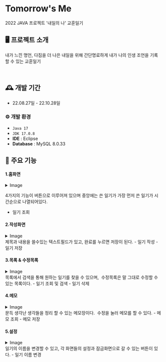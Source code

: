 # Tomorrow's Me
2022 JAVA 프로젝트 '내일의 나' 교훈일기

## 🖥️ 프로젝트 소개
내가 느낀 명언, 다짐을 더 나은 내일을 위해 간단명료하게 내가 나의 인생 조언을 기록할 수 있는 교훈일기

<br/>

## 🕰️ 개발 기간
* 22.08.27일 - 22.10.28일

### ⚙️ 개발 환경
- `Java 17`
- `JDK 17.0.8`
- **IDE** : Eclipse
- **Database** : MySQL 8.0.33

## 📌 주요 기능
#### 1.홈화면
<details>
  <summary>Image</summary>
  
  ![001](https://github.com/iris-starry/Tomorrow-s-Me/assets/106311884/bf3e1332-8dea-4f2c-98f1-4a73c114d09a)
  ![002](https://github.com/iris-starry/Tomorrow-s-Me/assets/106311884/63039a45-8aa4-4a27-aa70-ee93872b6ba3)
</details>

4가지의 기능이 버튼으로 이루어져 있으며 중앙에는 쓴 일기가 가장 먼저 쓴 일기가 시간순으로 나열되어있다.
- 일기 조회



#### 2.작성화면 
<details>
  <summary>Image</summary>
  
  ![003](https://github.com/iris-starry/Tomorrow-s-Me/assets/106311884/fead8ba8-11c3-40a2-860a-27ae35e9f447)
</details>
제목과 내용을 쓸수있는 텍스트필드가 있고, 완료를 누르면 저장이 된다.
- 일기 작성
- 일기 저장


  
#### 3.목록 & 수정목록 
<details>
  <summary>Image</summary>
  
  ![004](https://github.com/iris-starry/Tomorrow-s-Me/assets/106311884/e5f06be9-2d6f-484f-bb3a-17fb796805d5)
![005](https://github.com/iris-starry/Tomorrow-s-Me/assets/106311884/86c1e762-21f1-405e-8943-c5eb6b758bc1)
</details>
목록에서 검색을 통해 원하는 일기를 찾을 수 있으며, 
수정목록은 말 그대로 수정할 수 있는 목록이다.
- 일기 조회 및 검색
- 일기 삭제


#### 4.메모 
<details>
  <summary>Image</summary>
  
  ![006](https://github.com/iris-starry/Tomorrow-s-Me/assets/106311884/4e7dbb3c-822d-4dc5-b01e-df0a5c5069cf)
</details>
문득 생각난 생각들을 정리 할 수 있는 메모장이다. 
수정을 눌러 메모를 할 수 있다.
- 메모 조회 
- 메모 저장

#### 5.설정
<details>
  <summary>Image</summary>
  
  ![007](https://github.com/iris-starry/Tomorrow-s-Me/assets/106311884/8cca3fcd-44a8-42e9-a849-4b85d84c7f42)
</details>
일기의 이름을 변경할 수 있고, 각 화면들의 설정과 잠금화면으로 갈 수 있는 버튼이 있다.
- 일기 이름 변경
